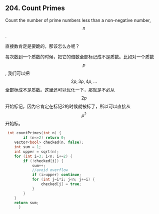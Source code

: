 ## **204. Count Primes**

Count the number of prime numbers less than a non-negative number, $$n$$.

直接数肯定是要跪的，那该怎么办呢？

每次数到一个质数的时候，把它的倍数全部标记成不是质数。比如对一个质数 $$p$$ , 我们可以把$$2p, 3p, 4p,...$$全部标成不是质数。这里还可以优化一下，那就是不必从$$2p$$ 开始标记，因为它肯定在标记2的时候就被标了，所以可以直接从 $$p^2$$ 开始标。

```cpp
 int countPrimes(int n) {
        if (n<=2) return 0;
    vector<bool> checked(n, false);
    int sum = 1;
    int upper = sqrt(n);
    for (int i=3; i<n; i+=2) {
        if (!checked[i]) {
            sum++;
            //avoid overflow
            if (i>upper) continue;
            for (int j=i*i; j<n; j+=i) {
                checked[j] = true;
            }
        }
    }
    return sum;
      }
```



